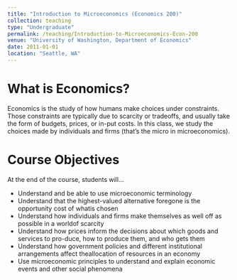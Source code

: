 ```yaml
---
title: "Introduction to Microeconomics (Economics 200)"
collection: teaching
type: "Undergraduate"
permalink: /teaching/Introduction-to-Microeconomics-Econ-200
venue: "University of Washington, Department of Economics"
date: 2011-01-01
location: "Seattle, WA"
---
```


What is Economics?
======
Economics is the study of how humans make choices under constraints. Those constraints are typically due to scarcity or tradeoffs, and usually take the form of budgets, prices, or in-put costs. In this class, we study the choices made by individuals and firms (that’s the micro in microeconomics).

Course Objectives
======
At the end of the course, students will...
* Understand and be able to use microeconomic terminology
* Understand that the highest-valued alternative foregone is the opportunity cost of whatis chosen
* Understand how individuals and firms make themselves as well off as possible in a worldof scarcity
* Understand how prices inform the decisions about which goods and services to pro-duce, how to produce them, and who gets them
* Understand how government policies and different institutional arrangements affect theallocation of resources in an economy
* Use microeconomic principles to understand and explain economic events and other social phenomena

